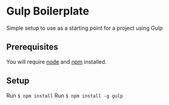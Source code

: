 # Gulp Boilerplate

Simple setup to use as a starting point for a project using Gulp

## Prerequisites

You will require [node](http://nodejs.org) and [npm](https://npmjs.org) installed.

## Setup

Run `$ npm install`
Run `$ npm install -g gulp`